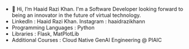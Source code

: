 - 👋 Hi, I’m Haaid Razi Khan. I'm a Software Developer looking forward to being an innovator in the future of virtual technology.
- LinkedIn : Haaid Razi Khan. Instagram : haaidrazikhann
- Programming Languages : Python
- Libraries : Flask, MatPlotLib
- Additional Courses : Cloud Native GenAI Engineering @ PIAIC
